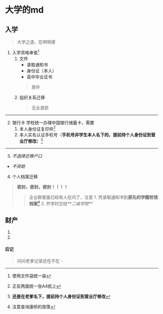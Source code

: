 # 大学的md
## 入学
>大学之道，在明明德
1. 入学资格审查[^1]
    1. 文件
        - 录取通知书
        - 身份证（本人）
        - 高中毕业证书
        >原件
    2. 组织关系迁移
        >无业游民
---
2. 银行卡
学校统一办理中国银行储蓄卡，需要
    1. 本人身份证复印件[^2]
    2. 本人实名认证手机号（**手机号非学生本人名下的，提前持个人身份证到营业厅修改**）[^3]
---
3. _不选择迁移户口_
- _不资助_

4. 个人档案迁移
>**密封，密封，密封！！！！**
>>企业群里面已经有人在问了，注意
    1. 凭录取通知书到**原先的学籍校领档案**[^4]
    2. 开学时交给**_二级学院_**
## 财产
1. 
2. 
#### 后记
[^1]: 使用文件袋统一装
[^2]: 正反两面统一张A4纸上
[^3]: **还是在老爹名下，提前持个人身份证到营业厅修改**
[^4]: 注意查询康桥的政策
>问问老爹记录还在不在
    -
[^5]: 
